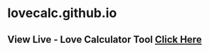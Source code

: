 # lovecalc.github.io

<h2> View Live - Love Calculator Tool <a href="https://mark-218.github.io/lovecalc.github.io/"> Click Here<h2>
